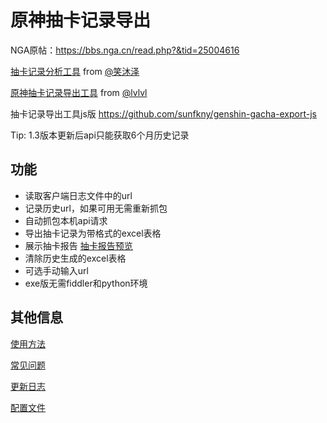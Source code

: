 # 原神抽卡记录导出

NGA原帖：https://bbs.nga.cn/read.php?&tid=25004616  

[抽卡记录分析工具](https://voderl.github.io/genshin-gacha-analyzer/) from [@笑沐泽](https://bbs.nga.cn/read.php?tid=25004616&page=16#pid491033187Anchor)  

[原神抽卡记录导出工具](https://github.com/biuuu/genshin-gacha-export) from [@lvlvl](https://bbs.nga.cn/read.php?tid=25559039) 


抽卡记录导出工具js版 https://github.com/sunfkny/genshin-gacha-export-js  

Tip: 1.3版本更新后api只能获取6个月历史记录

## 功能

 - 读取客户端日志文件中的url
 - 记录历史url，如果可用无需重新抓包
 - 自动抓包本机api请求
 - 导出抽卡记录为带格式的excel表格
 - 展示抽卡报告 [抽卡报告预览](抽卡报告.md)
 - 清除历史生成的excel表格
 - 可选手动输入url
 - exe版无需fiddler和python环境

## 其他信息
[使用方法](https://github.com/sunfkny/genshin-gacha-export/wiki/%E4%BD%BF%E7%94%A8%E6%96%B9%E6%B3%95)

[常见问题](https://github.com/sunfkny/genshin-gacha-export/wiki/%E5%B8%B8%E8%A7%81%E9%97%AE%E9%A2%98)

[更新日志](https://github.com/sunfkny/genshin-gacha-export/wiki/%E6%9B%B4%E6%96%B0%E6%97%A5%E5%BF%97)

[配置文件](https://github.com/sunfkny/genshin-gacha-export/wiki/%E9%85%8D%E7%BD%AE%E6%96%87%E4%BB%B6)

